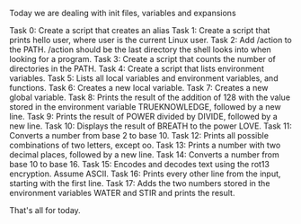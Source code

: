 Today we are dealing with init files, variables and expansions

Task 0: Create a script that creates an alias
Task 1: Create a script that prints hello user, where user is the current Linux user.
Task 2: Add /action to the PATH. /action should be the last directory the shell looks into when looking for a program.
Task 3: Create a script that counts the number of directories in the PATH.
Task 4: Create a script that lists environment variables.
Task 5: Lists all local variables and environment variables, and functions.
Task 6: Creates a new local variable.
Task 7: Creates a new global variable.
Task 8: Prints the result of the addition of 128 with the value stored in the environment variable TRUEKNOWLEDGE, followed by a new line.
Task 9: Prints the result of POWER divided by DIVIDE, followed by a new line.
Task 10: Displays the result of BREATH to the power LOVE.
Task 11: Converts a number from base 2 to base 10.
Task 12: Prints all possible combinations of two letters, except oo.
Task 13: Prints a number with two decimal places, followed by a new line.
Task 14: Converts a number from base 10 to base 16.
Task 15: Encodes and decodes text using the rot13 encryption. Assume ASCII.
Task 16: Prints every other line from the input, starting with the first line.
Task 17: Adds the two numbers stored in the environment variables WATER and STIR and prints the result.

That's all for today.